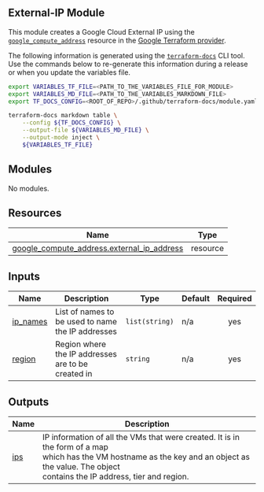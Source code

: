 ## External-IP Module

This module creates a Google Cloud External IP using the [`google_compute_address`](https://registry.terraform.io/providers/hashicorp/google/latest/docs/resources/compute_address) resource in the [Google Terraform provider](https://registry.terraform.io/providers/hashicorp/google/latest/docs).

The following information is generated using the
[`terraform-docs`](https://github.com/terraform-docs/terraform-docs)
CLI tool. Use the commands below to re-generate this information during a
release or when you update the variables file. 

```sh
export VARIABLES_TF_FILE=<PATH_TO_THE_VARIABLES_FILE_FOR_MODULE>
export VARIABLES_MD_FILE=<PATH_TO_THE_VARIABLES_MARKDOWN_FILE>
export TF_DOCS_CONFIG=<ROOT_OF_REPO>/.github/terraform-docs/module.yaml

terraform-docs markdown table \
    --config ${TF_DOCS_CONFIG} \
    --output-file ${VARIABLES_MD_FILE} \
    --output-mode inject \
    ${VARIABLES_TF_FILE}
```

<!-- BEGIN_TF_DOCS -->
## Modules

No modules.

## Resources

| Name | Type |
|------|------|
| [google_compute_address.external_ip_address](https://registry.terraform.io/providers/hashicorp/google/latest/docs/resources/compute_address) | resource |

## Inputs

| Name | Description | Type | Default | Required |
|------|-------------|------|---------|:--------:|
| <a name="input_ip_names"></a> [ip\_names](#input\_ip\_names) | List of names to be used to name the IP addresses | `list(string)` | n/a | yes |
| <a name="input_region"></a> [region](#input\_region) | Region where the IP addresses are to be created in | `string` | n/a | yes |

## Outputs

| Name | Description |
|------|-------------|
| <a name="output_ips"></a> [ips](#output\_ips) | IP information of all the VMs that were created. It is in the form of a map<br>    which has the VM hostname as the key and an object as the value. The object<br>    contains the IP address, tier and region. |
<!-- END_TF_DOCS -->
